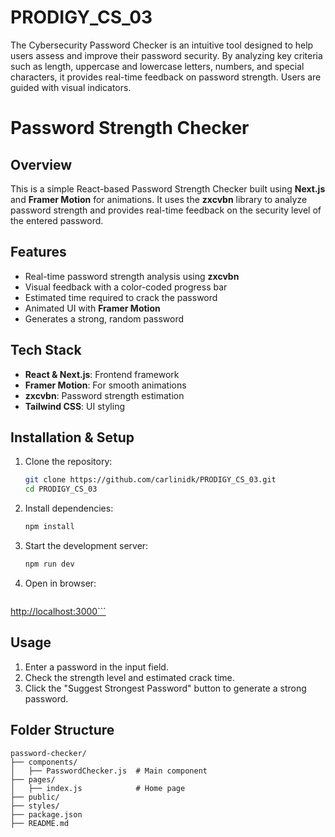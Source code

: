 # PRODIGY_CS_03
The Cybersecurity Password Checker is an intuitive tool designed to help users assess and improve their password security. By analyzing key criteria such as length, uppercase and lowercase letters, numbers, and special characters, it provides real-time feedback on password strength. Users are guided with visual indicators.



# Password Strength Checker

## Overview

This is a simple React-based Password Strength Checker built using **Next.js** and **Framer Motion** for animations. It uses the **zxcvbn** library to analyze password strength and provides real-time feedback on the security level of the entered password.

## Features

- Real-time password strength analysis using **zxcvbn**
- Visual feedback with a color-coded progress bar
- Estimated time required to crack the password
- Animated UI with **Framer Motion**
- Generates a strong, random password

## Tech Stack

- **React & Next.js**: Frontend framework
- **Framer Motion**: For smooth animations
- **zxcvbn**: Password strength estimation
- **Tailwind CSS**: UI styling

## Installation & Setup

1. Clone the repository:
   ```sh
   git clone https://github.com/carlinidk/PRODIGY_CS_03.git
   cd PRODIGY_CS_03
   ```
2. Install dependencies:
   ```sh
   npm install
   ```
3. Start the development server:
   ```sh
   npm run dev
   ```
4. Open in browser:
   ```
   ```

[http://localhost:3000\`\`\`](http://localhost:3000```)

## Usage

1. Enter a password in the input field.
2. Check the strength level and estimated crack time.
3. Click the "Suggest Strongest Password" button to generate a strong password.

## Folder Structure

```
password-checker/
├── components/
│   ├── PasswordChecker.js  # Main component
├── pages/
│   ├── index.js            # Home page
├── public/
├── styles/
├── package.json
├── README.md
```




